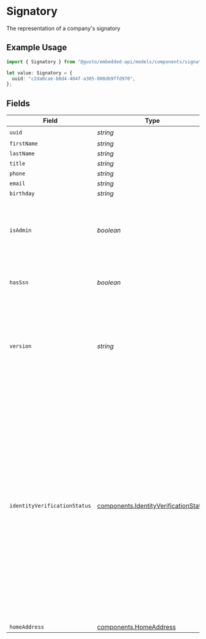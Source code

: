 # Signatory

The representation of a company's signatory

## Example Usage

```typescript
import { Signatory } from "@gusto/embedded-api/models/components/signatory.js";

let value: Signatory = {
  uuid: "c2da0cae-b8d4-484f-a305-808db9ffd970",
};
```

## Fields

| Field                                                                                                                                                                                                                                                                                             | Type                                                                                                                                                                                                                                                                                              | Required                                                                                                                                                                                                                                                                                          | Description                                                                                                                                                                                                                                                                                       |
| ------------------------------------------------------------------------------------------------------------------------------------------------------------------------------------------------------------------------------------------------------------------------------------------------- | ------------------------------------------------------------------------------------------------------------------------------------------------------------------------------------------------------------------------------------------------------------------------------------------------- | ------------------------------------------------------------------------------------------------------------------------------------------------------------------------------------------------------------------------------------------------------------------------------------------------- | ------------------------------------------------------------------------------------------------------------------------------------------------------------------------------------------------------------------------------------------------------------------------------------------------- |
| `uuid`                                                                                                                                                                                                                                                                                            | *string*                                                                                                                                                                                                                                                                                          | :heavy_check_mark:                                                                                                                                                                                                                                                                                | N/A                                                                                                                                                                                                                                                                                               |
| `firstName`                                                                                                                                                                                                                                                                                       | *string*                                                                                                                                                                                                                                                                                          | :heavy_minus_sign:                                                                                                                                                                                                                                                                                | N/A                                                                                                                                                                                                                                                                                               |
| `lastName`                                                                                                                                                                                                                                                                                        | *string*                                                                                                                                                                                                                                                                                          | :heavy_minus_sign:                                                                                                                                                                                                                                                                                | N/A                                                                                                                                                                                                                                                                                               |
| `title`                                                                                                                                                                                                                                                                                           | *string*                                                                                                                                                                                                                                                                                          | :heavy_minus_sign:                                                                                                                                                                                                                                                                                | N/A                                                                                                                                                                                                                                                                                               |
| `phone`                                                                                                                                                                                                                                                                                           | *string*                                                                                                                                                                                                                                                                                          | :heavy_minus_sign:                                                                                                                                                                                                                                                                                | N/A                                                                                                                                                                                                                                                                                               |
| `email`                                                                                                                                                                                                                                                                                           | *string*                                                                                                                                                                                                                                                                                          | :heavy_minus_sign:                                                                                                                                                                                                                                                                                | N/A                                                                                                                                                                                                                                                                                               |
| `birthday`                                                                                                                                                                                                                                                                                        | *string*                                                                                                                                                                                                                                                                                          | :heavy_minus_sign:                                                                                                                                                                                                                                                                                | N/A                                                                                                                                                                                                                                                                                               |
| `isAdmin`                                                                                                                                                                                                                                                                                         | *boolean*                                                                                                                                                                                                                                                                                         | :heavy_minus_sign:                                                                                                                                                                                                                                                                                | Whether or not the signatory is also the payroll admin of the company.                                                                                                                                                                                                                            |
| `hasSsn`                                                                                                                                                                                                                                                                                          | *boolean*                                                                                                                                                                                                                                                                                         | :heavy_minus_sign:                                                                                                                                                                                                                                                                                | Indicates whether the signatory has an SSN in Gusto.                                                                                                                                                                                                                                              |
| `version`                                                                                                                                                                                                                                                                                         | *string*                                                                                                                                                                                                                                                                                          | :heavy_minus_sign:                                                                                                                                                                                                                                                                                | The current version of the signatory. See the [versioning guide](https://docs.gusto.com/embedded-payroll/docs/idempotency) for information on how to use this field.                                                                                                                              |
| `identityVerificationStatus`                                                                                                                                                                                                                                                                      | [components.IdentityVerificationStatus](../../models/components/identityverificationstatus.md)                                                                                                                                                                                                    | :heavy_minus_sign:                                                                                                                                                                                                                                                                                | \|   \|   \|<br/>\|---\|---\|<br/>\|__Status__\| __Description__ \|<br/>\| Pass \| Signatory can sign all forms \|<br/>\| Fail \| Signatory cannot sign forms \|<br/>\| Skipped \| Signatory cannot sign Form 8655 until the form is manually uploaded as wet-signed \|<br/>\| null \| Identity verification process has not been completed \| |
| `homeAddress`                                                                                                                                                                                                                                                                                     | [components.HomeAddress](../../models/components/homeaddress.md)                                                                                                                                                                                                                                  | :heavy_minus_sign:                                                                                                                                                                                                                                                                                | N/A                                                                                                                                                                                                                                                                                               |